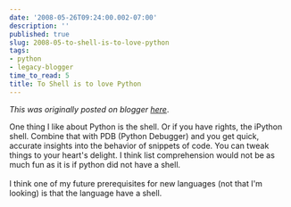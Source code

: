 ```yaml
---
date: '2008-05-26T09:24:00.002-07:00'
description: ''
published: true
slug: 2008-05-to-shell-is-to-love-python
tags:
- python
- legacy-blogger
time_to_read: 5
title: To Shell is to love Python
---
```


*This was originally posted on blogger [here](https://pydanny.blogspot.com/2008/05/to-shell-is-to-love-python.html)*.

One thing I like about Python is the shell.  Or if you have rights, the iPython shell.  Combine that with PDB (Python Debugger) and you get quick, accurate insights into the behavior of snippets of code.  You can tweak things to your heart's delight.  I think list comprehension would not be as much fun as it is if python did not have a shell.<br /><br />I think one of my future prerequisites for new languages (not that I'm looking) is that the language have a shell.